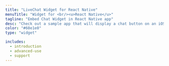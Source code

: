 ```yaml
---
title: "LiveChat Widget for React Native"
menuTitle: "Widget for <br/><u>React Native</u>"
tagline: "Embed Chat Widget in React Native app"
desc: "Check out a sample app that will display a chat button on an iOS device."
color: "#60e1e0"
type: "widget"

includes:
  - introduction
  - advanced-use
  - support
---
```

